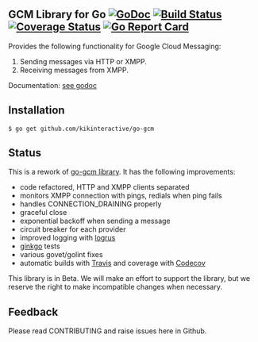 GCM Library for Go [![GoDoc][godoc image]][godoc] [![Build Status][travis image]][travis] [![Coverage Status][codecov image]][codecov] [![Go Report Card][goreportcard image]][goreportcard]
--

Provides the following functionality for Google Cloud Messaging:

1. Sending messages via HTTP or XMPP.
2. Receiving messages from XMPP.

Documentation: [see godoc][godoc]

## Installation

    $ go get github.com/kikinteractive/go-gcm

## Status

This is a rework of [go-gcm library](https://github.com/google/go-gcm). It has the following improvements:
* code refactored, HTTP and XMPP clients separated
* monitors XMPP connection with pings, redials when ping fails
* handles CONNECTION_DRAINING properly
* graceful close
* exponential backoff when sending a message
* circuit breaker for each provider
* improved logging with [logrus](https://github.com/Sirupsen/logrus)
* [ginkgo](https://onsi.github.io/ginkgo/) tests
* various govet/golint fixes
* automatic builds with [Travis][travis] and coverage with [Codecov][codecov] 

This library is in Beta. We will make an effort to support the library, but we reserve the right to make incompatible changes when necessary.

## Feedback

Please read CONTRIBUTING and raise issues here in Github.


[godoc]: https://godoc.org/github.com/kikinteractive/go-gcm
[godoc image]: https://godoc.org/github.com/kikinteractive/go-gcm?status.svg

[travis image]: https://travis-ci.org/kikinteractive/go-gcm.svg
[travis]: https://travis-ci.org/kikinteractive/go-gcm

[codecov image]: https://codecov.io/gh/kikinteractive/go-gcm/branch/master/graph/badge.svg
[codecov]: https://codecov.io/gh/kikinteractive/go-gcm

[tag shield image]: https://img.shields.io/github/tag/kikinteractive/go-gcm.svg?maxAge=2592000

[goreportcard]: https://goreportcard.com/report/kikinteractive/go-gcm
[goreportcard image]: https://goreportcard.com/badge/kikinteractive/go-gcm
